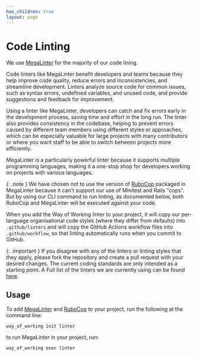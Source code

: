 ```yaml
---
has_children: true
layout: page
---
```


# Code Linting

We use [MegaLinter](https://megalinter.io/) for the majority of our code lining.

Code linters like MegaLinter benefit developers and teams because they help improve code quality, reduce errors and inconsistencies, and streamline development. Linters analyze source code for common issues, such as syntax errors, undefined variables, and unused code, and provide suggestions and feedback for improvement.

Using a linter like MegaLinter, developers can catch and fix errors early in the development process, saving time and effort in the long run. The linter also provides consistency in the codebase, helping to prevent errors caused by different team members using different styles or approaches, which can be especially valuable for large projects with many contributors or where you want staff to be able to switch between projects more efficiently.

MegaLinter is a particularly powerful linter because it supports multiple programming languages, making it a one-stop shop for developers working on projects with various languages.

{: .note }
We have chosen not to use the version of [RuboCop](https://rubocop.org) packaged in MegaLinter because it can't support our use of Minitest and Rails "cops". But by using our CLI command to run linting, as documented below, both RuboCop and MegaLinter will be executed against your code.

When you add the Way of Working linter to your project, it will copy our per-language organisational code styles (where they differ from defaults) into `.github/linters` and will copy the GitHub Actions workflow files into `.github/workflow`, so that linting automatically runs when you commit to GitHub. 

{: .important }
If you disagree with any of the linters or linting styles that they apply, please fork the repository and create a pull request with your desired changes. The current coding standards are only intended as a starting point. A Full list of the linters we are currently using can be found [here](linters.md).

## Usage

To add [MegaLinter](https://megalinter.io/) and [RuboCop](https://rubocop.org) to your project, run the following at the command line:

    way_of_working init linter

to run MegaLinter in your project, run:

    way_of_working exec linter

